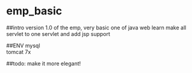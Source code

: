 # emp_basic

##intro
  version 1.0 of the emp, very basic one of java web learn
  make all servlet to one servlet and add jsp support

##ENV
  mysql  
  tomcat 7x

##todo:
  make it more elegant!
